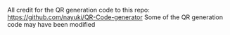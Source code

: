 All credit for the QR generation code to this repo:
https://github.com/nayuki/QR-Code-generator
Some of the QR generation code may have been modified
